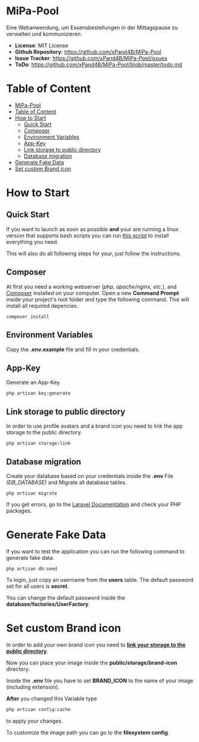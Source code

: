 # MiPa-Pool
Eine Webanwendung, um Essensbestellungen in der Mittagspause zu verwalten und kommunizieren.

- **License**: MIT License
- **Github Repository**: <https://github.com/xPand4B/MiPa-Pool>
- **Issue Tracker**: <https://github.com/xPand4B/MiPa-Pool/issues>
- **ToDo**: <https://github.com/xPand4B/MiPa-Pool/blob/master/todo.md>

# Table of Content
- [MiPa-Pool](#MiPa-Pool)
- [Table of Content](#Table-of-Content)
- [How to Start](#How-to-Start)
  - [Quick Start](#Quick-Start)
  - [Composer](#Composer)
  - [Environment Variables](#Environment-Variables)
  - [App-Key](#App-Key)
  - [Link storage to public directory](#Link-storage-to-public-directory)
  - [Database migration](#Database-migration)
- [Generate Fake Data](#Generate-Fake-Data)
- [Set custom Brand icon](#Set-custom-Brand-icon)

# How to Start

## Quick Start
If you want to launch as soon as possible **and** your are running a linux version that supports bash scripts you can run
[this script](https://github.com/xPand4B/MiPa-Pool/blob/master/installer.sh) to install everything you need.

This will also do all following steps for your, just follow the instructions.


## Composer
At first you need a working webserver (_php, apache/nginx, etc._), and [Composer](https://getcomposer.org) installed on your computer.
Open a new **Command Prompt** inside your project's root folder and type the following command. This will install all required depencies.
```
composer install
```


## Environment Variables
Copy the **.env.example** file and fill in your credentials.


## App-Key
Generate an App-Key.
```
php artisan key:generate
```


## Link storage to public directory
In order to use profile avatars and a brand icon you need to link the app storage to the public directory.
```
php artisan storage:link
```


## Database migration
Create your database based on your credentials inside the **.env** File _(DB_DATABASE)_ and Migrate all database tables.
```
php artisan migrate
```
If you get errors, go to the [Laravel Documentation](https://laravel.com/docs/5.7) and check your PHP packages.


# Generate Fake Data
If you want to test the application you can run the following command to generate fake data.
```
php artisan db:seed
```
To login, just copy an username from the **users** table. The default password set for all users is **secret**.

You can change the default password inside the **database/factories/UserFactory**.


# Set custom Brand icon
In order to add your own brand icon you need to **[link your storage to the public directory](#link-storage-to-public-directory)**.

Now you can place your image inside the **public/storage/brand-icon** directory.

Inside the **.env** file you have to set **BRAND_ICON** to the name of your image (including extension).

**After** you changed this Variable type
```bash
php artisan config:cache
```
to apply your changes.

To customize the image path you can go to the **filesystem config**.
